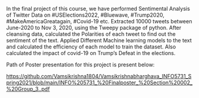 In the final project of this course, we have performed Sentimental Analysis of Twitter Data on #USElections2022, #Bluewave, #Trump2020, #MakeAmericaGreatagain, #Covid-19 etc.
Extracted 10000 tweets between June-2020 to Nov 3, 2020, using the Tweepy package of python.
After cleansing data, calculated the Polarities of each tweet to find out the sentiment of the text.
Applied Different Machine learning models to the text and calculated the efficiency of each model to train the dataset.
Also calculated the impact of covid-19 on Trump’s Defeat in the elections.

Path of Poster presentation for this project is present below:

https://github.com/Vamsikrishna1804/Vamsikrishnabharghava_INFO5731_Spring2021/blob/main/INFO%205731_%20Finalposter_%20Section%20002_%20Group_3..pdf
